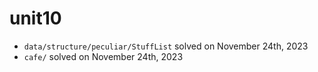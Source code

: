 # unit10

- `data/structure/peculiar/StuffList` solved on November 24th, 2023
- `cafe/` solved on November 24th, 2023

